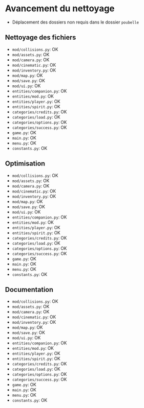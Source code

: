 # Avancement du nettoyage

+ Déplacement des dossiers non requis dans le dossier `poubelle`

## Nettoyage des fichiers

+ `mod/collisions.py`: OK
+ `mod/assets.py`: OK
+ `mod/camera.py`: OK
+ `mod/cinematic.py`: OK
+ `mod/inventory.py`: OK
+ `mod/map.py`: OK
+ `mod/save.py`: OK
+ `mod/ui.py`: OK
+ `entities/companion.py`: OK
+ `entities/mod.py`: OK
+ `entities/player.py`: OK
+ `entities/spirit.py`: OK
+ `categories/credits.py`: OK
+ `categories/load.py`: OK
+ `categories/options.py`: OK
+ `categories/success.py`: OK
+ `game.py`: OK
+ `main.py`: OK
+ `menu.py`: OK
+ `constants.py`: OK

## Optimisation

+ `mod/collisions.py`: OK
+ `mod/assets.py`: OK
+ `mod/camera.py`: OK
+ `mod/cinematic.py`: OK
+ `mod/inventory.py`: OK
+ `mod/map.py`: OK
+ `mod/save.py`: OK
+ `mod/ui.py`: OK
+ `entities/companion.py`: OK
+ `entities/mod.py`: OK
+ `entities/player.py`: OK
+ `entities/spirit.py`: OK
+ `categories/credits.py`: OK
+ `categories/load.py`: OK
+ `categories/options.py`: OK
+ `categories/success.py`: OK
+ `game.py`: OK
+ `main.py`: OK
+ `menu.py`: OK
+ `constants.py`: OK

## Documentation

+ `mod/collisions.py`: OK
+ `mod/assets.py`: OK
+ `mod/camera.py`: OK
+ `mod/cinematic.py`: OK
+ `mod/inventory.py`: OK
+ `mod/map.py`: OK
+ `mod/save.py`: OK
+ `mod/ui.py`: OK
+ `entities/companion.py`: OK
+ `entities/mod.py`: OK
+ `entities/player.py`: OK
+ `entities/spirit.py`: OK
+ `categories/credits.py`: OK
+ `categories/load.py`: OK
+ `categories/options.py`: OK
+ `categories/success.py`: OK
+ `game.py`: OK
+ `main.py`: OK
+ `menu.py`: OK
+ `constants.py`: OK
